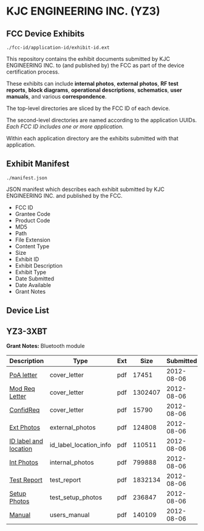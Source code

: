 # KJC ENGINEERING INC. (YZ3)
## FCC Device Exhibits

```
./fcc-id/application-id/exhibit-id.ext
```

This repository contains the exhibit documents submitted by KJC ENGINEERING INC. to (and published by) the FCC as part of the device certification process.

These exhibits can include **internal photos**, **external photos**, **RF test reports**, **block diagrams**, **operational descriptions**, **schematics**, **user manuals**, and various **correspondence**.

The top-level directories are sliced by the FCC ID of each device.

The second-level directories are named according to the application UUIDs. *Each FCC ID includes one or more application.*

Within each application directory are the exhibits submitted with that application. 

## Exhibit Manifest

```
./manifest.json
```

JSON manifest which describes each exhibit submitted by KJC ENGINEERING INC. and published by the FCC.

- FCC ID
- Grantee Code
- Product Code
- MD5
- Path
- File Extension
- Content Type
- Size
- Exhibit ID
- Exhibit Description
- Exhibit Type
- Date Submitted
- Date Available
- Grant Notes

## Device List
## YZ3-3XBT
**Grant Notes:** Bluetooth module

| Description | Type | Ext | Size | Submitted | Available |
| ----------- | ---- | --- | ---- | --------- | --------- |
| [PoA letter](YZ3-3XBT/b1c37dc0c498ef6cf2e88f363928f72d/1760290.pdf) | cover_letter | pdf | 17451 | 2012-08-06 | 2012-08-06 |
| [Mod Req Letter](YZ3-3XBT/b1c37dc0c498ef6cf2e88f363928f72d/1760291.pdf) | cover_letter | pdf | 1302407 | 2012-08-06 | 2012-08-06 |
| [ConfidReq](YZ3-3XBT/b1c37dc0c498ef6cf2e88f363928f72d/1760330.pdf) | cover_letter | pdf | 15790 | 2012-08-06 | 2012-08-06 |
| [Ext Photos](YZ3-3XBT/b1c37dc0c498ef6cf2e88f363928f72d/1760292.pdf) | external_photos | pdf | 124808 | 2012-08-06 | 2012-08-06 |
| [ID label and location](YZ3-3XBT/b1c37dc0c498ef6cf2e88f363928f72d/1760293.pdf) | id_label_location_info | pdf | 110511 | 2012-08-06 | 2012-08-06 |
| [Int Photos](YZ3-3XBT/b1c37dc0c498ef6cf2e88f363928f72d/1760294.pdf) | internal_photos | pdf | 799888 | 2012-08-06 | 2012-08-06 |
| [Test Report](YZ3-3XBT/b1c37dc0c498ef6cf2e88f363928f72d/1760295.pdf) | test_report | pdf | 1832134 | 2012-08-06 | 2012-08-06 |
| [Setup Photos](YZ3-3XBT/b1c37dc0c498ef6cf2e88f363928f72d/1760296.pdf) | test_setup_photos | pdf | 236847 | 2012-08-06 | 2012-08-06 |
| [Manual](YZ3-3XBT/b1c37dc0c498ef6cf2e88f363928f72d/1760297.pdf) | users_manual | pdf | 140109 | 2012-08-06 | 2012-08-06 |
